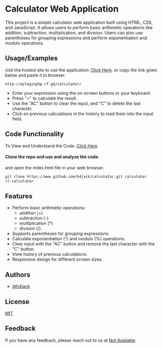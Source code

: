# Calculator Web Application
This project is a simple calculator web application built using HTML, CSS, and JavaScript. It allows users to perform basic arithmetic operations like addition, subtraction, multiplication, and division. Users can also use parentheses for grouping expressions and perform exponentiation and modulo operations.

## Usage/Examples

visit the hosted site to use the application:
[Click Here,](http://myloginphp.rf.gd/calculator/)
or copy the link given below and paste it to browser.
```
http://myloginphp.rf.gd/calculator/
```

- Enter your expression using the on-screen buttons or your keyboard.
- Press "=" to calculate the result.
- Use the "AC" button to clear the input, and "C" to delete the last character.
- Click on previous calculations in the history to load them into the input field.

## Code Functionality
To View and Understand the Code: [Click Here](https://github.com/h4jack/calculator/blob/main/LICENSE/)

#### Clone the repo and use and analyze the code.
and open the index.html file in your web browser.
```bash
git clone https://www.github.com/h4jack/calculator.git calculator
cd calculator
```
## Features
- Perform basic arithmetic operations:
    - addition (+)
    - subtraction (-)
    - multiplication (*)
    - division (/).
- Supports parentheses for grouping expressions.
- Calculate exponentiation (^) and modulo (%) operations.
- Clear input with the "AC" button and remove the last character with the "C" button.
- View history of previous calculations.
- Responsive design for different screen sizes.

## Authors

- [@h4jack](https://www.github.com/h4jack)


## License

[MIT](https://github.com/h4jack/calculator/blob/main/LICENSE/)


## Feedback

If you have any feedback, please reach out to us at [Not Available](#)